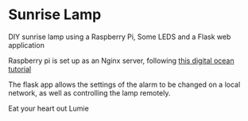 # Sunrise Lamp

DIY sunrise lamp using a Raspberry Pi, Some LEDS and a Flask web application

Raspberry pi is set up as an Nginx server, following [this digital ocean tutorial](https://www.digitalocean.com/community/tutorials/how-to-serve-flask-applications-with-uswgi-and-nginx-on-ubuntu-18-04)

The flask app allows the settings of the alarm to be changed on a local network, as well as controlling the lamp remotely.

Eat your heart out Lumie

